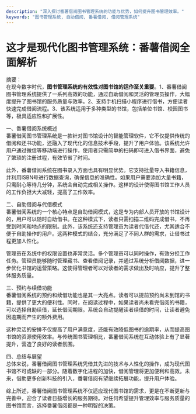 ```yaml
---
description: "深入探讨番薯借阅图书管理系统的功能与优势，如何提升图书管理效率。"
keywords: "图书管理系统, 自助借阅, 番薯借阅, 借阅管理系统"
---
```

# 这才是现代化图书管理系统：番薯借阅全面解析

摘要：  
在现今数字时代，**图书管理系统的有效性对图书馆的运作至关重要**。1、番薯借阅图书管理系统提供了一系列高效的功能，通过自助借阅和灵活的管理员操作，大幅度提升了图书馆的服务质量与效率。2、支持手机扫描小程序进行借书，方便读者快速完成借阅流程。3、该系统适用于多种类型的书馆，包括单位书馆、校园图书等，极具适应性和扩展性。

一、番薯借阅系统概述  
番薯借阅图书管理系统是一款针对图书馆设计的智能管理软件，它不仅提供传统的借阅和还书功能，还融入了现代化的信息技术手段，提升了用户体验。该系统允许用户通过微信等移动端进行操作，使用者只需简单的扫码即可进入借书界面，避免了繁琐的注册过程，有效节省了时间。

此外，番薯借阅系统在图书录入方面也具有明显优势。它支持批量导入书籍信息，并利用ISBN号进行数据查询，确保信息的准确性。如果用户需要添加大量书籍，只需耐心等待几分钟，系统会自动完成相关操作。这样的设计使得图书馆工作人员的工作负担大大减轻，提高了工作效率。

二、自助借阅与代借模式  
番薯借阅系统的一个核心特点是自助借阅模式，这是专为内部人员开放的书馆设计的，用户可以随时自助借书。在这种模式下，读者只需扫描二维码完成借书，不再受到时间和地点的限制。此外，该系统还支持管理员为读者代借代还，尤其适合不便于自助操作的用户。这两种模式的结合，充分满足了不同人群的需求，让借书过程更加人性化。

管理员在系统中的权限设置也非常灵活。多个管理员可以同时操作，有效分担工作任务。管理员能够随时管理藏书、查看借阅记录，并通过系统分析借阅数据，进一步优化书馆的运营策略。这使得管理者可以对读者的需求做出及时响应，提升了整体服务质量。

三、预约与续借功能  
番薯借阅系统的预约和续借功能也是其一大亮点。读者可以提前预约尚未到馆的书籍，提供了更大的便利性。同时，在阅读过程中，如果读者尚未看完借阅的书籍，可以选择自助续借，延长借阅期限。系统会自动提醒读者续借的时间，让读者避免因逾期而产生的额外费用。

这种灵活的安排不仅提高了用户满意度，还能有效降低图书的逾期率，从而提高图书馆的资源使用效率。与传统图书管理相比，番薯借阅系统在互动体验上有了显著提升，营造了良好的读者氛围。

四、总结与展望  
总体来说，番薯借阅图书管理系统凭借其先进的技术与人性化的操作，成为现代图书馆不可或缺的一部分。随着数字化进程的加快，借阅管理将更加便利和高效。未来，借助更多创新科技的引入，番薯借阅有望继续拓展功能，提升用户体验。

综上所述，番薯借阅图书管理系统不仅适应现代图书馆的需求，更是在不断更新与完善中，迎合了读者日益增长的服务期待。对任何希望提升管理效率与服务质量的图书馆而言，选择番薯借阅都是一种明智的决策。
